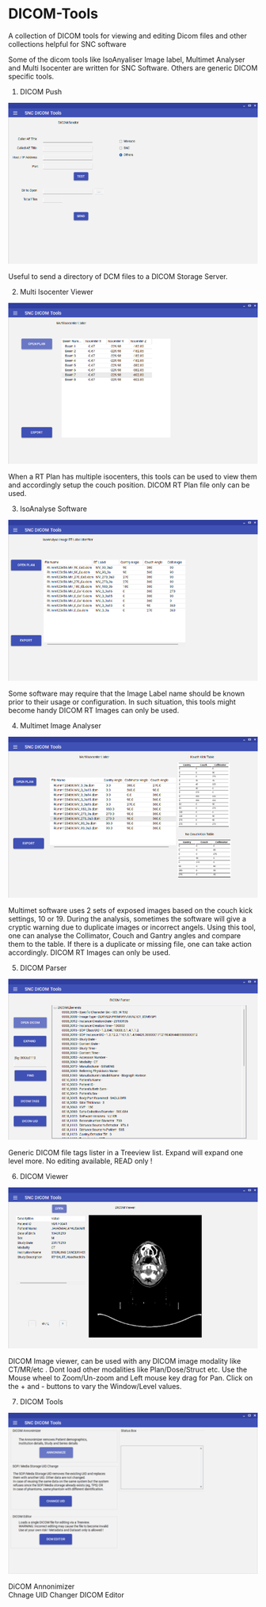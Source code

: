 # DICOM-Tools
A collection of DICOM tools for viewing and editing Dicom files and other collections helpful for SNC software

Some of the dicom tools like IsoAnyaliser Image label, Multimet Analyser and Multi Isocenter are written for SNC Software. Others are generic DICOM specific tools.

1. DICOM Push
   
![DICOM Push](./push.png)

Useful to send a directory of DCM files to a DICOM Storage Server.

2. Multi Isocenter Viewer
   
![Multi Isocenter Viewer](./multiso.png)

When a RT Plan has multiple isocenters, this tools can be used to view them and accordingly setup the couch position.
DICOM RT Plan file only can be used.

3. IsoAnalyse Software
   
![Dicom Labal](./isoAna.png)

Some software may require that the Image Label name should be known prior to their usage or configuration. In such situation, this tools might become handy
DICOM RT Images can only be used.


4. Multimet Image Analyser
   
![Multimet Image Analyser](./mm.png)

Multimet software uses 2 sets of exposed images based on the couch kick settings, 10 or 19. During the analysis, sometimes the software will give a cryptic warning due to duplicate images or incorrect angels. Using this tool, one can analyse the Collimator, Couch and Gantry angles and compare them to the table. If there is a duplicate or missing file, one can take action accordingly.
DICOM RT Images can only be used.


5. DICOM Parser
   
![DICOM Parser](./parser.png)

Generic DICOM file tags lister in a Treeview list. Expand will expand one level more. No editing available, READ only !


6. DICOM Viewer
   
![DICOM Image Viewer](./DcmViewer.png)

DICOM Image viewer, can be used with any DICOM image modality like CT/MR/etc . Dont load other modalities like Plan/Dose/Struct etc. Use the Mouse wheel to Zoom/Un-zoom and Left mouse key drag for Pan. Click on the + and - buttons to vary the Window/Level values.


7. DICOM Tools

![DICOM Tools](./Tools.png)

DiCOM Annonimizer   
Chnage UID Changer
DICOM Editor



